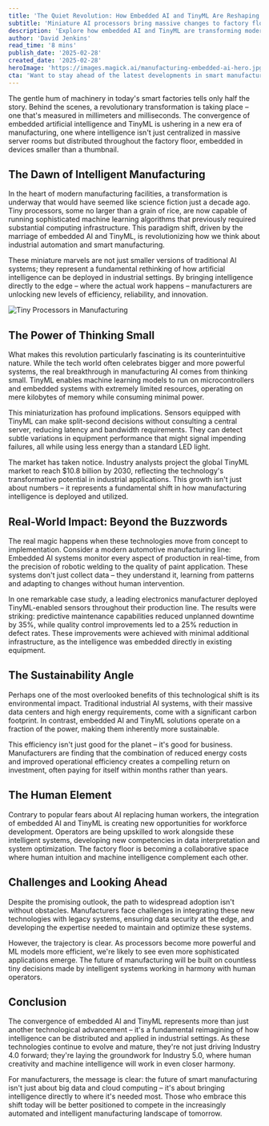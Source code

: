```yaml
---
title: 'The Quiet Revolution: How Embedded AI and TinyML Are Reshaping Modern Manufacturing'
subtitle: 'Miniature AI processors bring massive changes to factory floors'
description: 'Explore how embedded AI and TinyML are transforming modern manufacturing by bringing intelligence directly to the factory floor through tiny processors. Discover how these technologies are improving efficiency, reducing downtime, and fostering workforce development.'
author: 'David Jenkins'
read_time: '8 mins'
publish_date: '2025-02-28'
created_date: '2025-02-28'
heroImage: 'https://images.magick.ai/manufacturing-embedded-ai-hero.jpg'
cta: 'Want to stay ahead of the latest developments in smart manufacturing? Follow us on LinkedIn for regular insights into how embedded AI and TinyML are transforming the industry landscape.'
---
```


The gentle hum of machinery in today's smart factories tells only half the story. Behind the scenes, a revolutionary transformation is taking place – one that's measured in millimeters and milliseconds. The convergence of embedded artificial intelligence and TinyML is ushering in a new era of manufacturing, one where intelligence isn't just centralized in massive server rooms but distributed throughout the factory floor, embedded in devices smaller than a thumbnail.

## The Dawn of Intelligent Manufacturing

In the heart of modern manufacturing facilities, a transformation is underway that would have seemed like science fiction just a decade ago. Tiny processors, some no larger than a grain of rice, are now capable of running sophisticated machine learning algorithms that previously required substantial computing infrastructure. This paradigm shift, driven by the marriage of embedded AI and TinyML, is revolutionizing how we think about industrial automation and smart manufacturing.

These miniature marvels are not just smaller versions of traditional AI systems; they represent a fundamental rethinking of how artificial intelligence can be deployed in industrial settings. By bringing intelligence directly to the edge – where the actual work happens – manufacturers are unlocking new levels of efficiency, reliability, and innovation.

![Tiny Processors in Manufacturing](https://images.magick.ai/manufacturing-embedded-ai-hero.jpg)

## The Power of Thinking Small

What makes this revolution particularly fascinating is its counterintuitive nature. While the tech world often celebrates bigger and more powerful systems, the real breakthrough in manufacturing AI comes from thinking small. TinyML enables machine learning models to run on microcontrollers and embedded systems with extremely limited resources, operating on mere kilobytes of memory while consuming minimal power.

This miniaturization has profound implications. Sensors equipped with TinyML can make split-second decisions without consulting a central server, reducing latency and bandwidth requirements. They can detect subtle variations in equipment performance that might signal impending failures, all while using less energy than a standard LED light.

The market has taken notice. Industry analysts project the global TinyML market to reach $10.8 billion by 2030, reflecting the technology's transformative potential in industrial applications. This growth isn't just about numbers – it represents a fundamental shift in how manufacturing intelligence is deployed and utilized.

## Real-World Impact: Beyond the Buzzwords

The real magic happens when these technologies move from concept to implementation. Consider a modern automotive manufacturing line: Embedded AI systems monitor every aspect of production in real-time, from the precision of robotic welding to the quality of paint application. These systems don't just collect data – they understand it, learning from patterns and adapting to changes without human intervention.

In one remarkable case study, a leading electronics manufacturer deployed TinyML-enabled sensors throughout their production line. The results were striking: predictive maintenance capabilities reduced unplanned downtime by 35%, while quality control improvements led to a 25% reduction in defect rates. These improvements were achieved with minimal additional infrastructure, as the intelligence was embedded directly in existing equipment.

## The Sustainability Angle

Perhaps one of the most overlooked benefits of this technological shift is its environmental impact. Traditional industrial AI systems, with their massive data centers and high energy requirements, come with a significant carbon footprint. In contrast, embedded AI and TinyML solutions operate on a fraction of the power, making them inherently more sustainable.

This efficiency isn't just good for the planet – it's good for business. Manufacturers are finding that the combination of reduced energy costs and improved operational efficiency creates a compelling return on investment, often paying for itself within months rather than years.

## The Human Element

Contrary to popular fears about AI replacing human workers, the integration of embedded AI and TinyML is creating new opportunities for workforce development. Operators are being upskilled to work alongside these intelligent systems, developing new competencies in data interpretation and system optimization. The factory floor is becoming a collaborative space where human intuition and machine intelligence complement each other.

## Challenges and Looking Ahead

Despite the promising outlook, the path to widespread adoption isn't without obstacles. Manufacturers face challenges in integrating these new technologies with legacy systems, ensuring data security at the edge, and developing the expertise needed to maintain and optimize these systems.

However, the trajectory is clear. As processors become more powerful and ML models more efficient, we're likely to see even more sophisticated applications emerge. The future of manufacturing will be built on countless tiny decisions made by intelligent systems working in harmony with human operators.

## Conclusion

The convergence of embedded AI and TinyML represents more than just another technological advancement – it's a fundamental reimagining of how intelligence can be distributed and applied in industrial settings. As these technologies continue to evolve and mature, they're not just driving Industry 4.0 forward; they're laying the groundwork for Industry 5.0, where human creativity and machine intelligence will work in even closer harmony.

For manufacturers, the message is clear: the future of smart manufacturing isn't just about big data and cloud computing – it's about bringing intelligence directly to where it's needed most. Those who embrace this shift today will be better positioned to compete in the increasingly automated and intelligent manufacturing landscape of tomorrow.